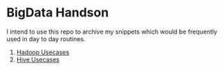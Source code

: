 # BigData Handson

I intend to use this repo to archive my snippets which would be frequently used in day to day routines.

1. [Hadoop Usecases](hadoop_usecases.md)
2. [Hive Usecases](hive_usecases.md)

